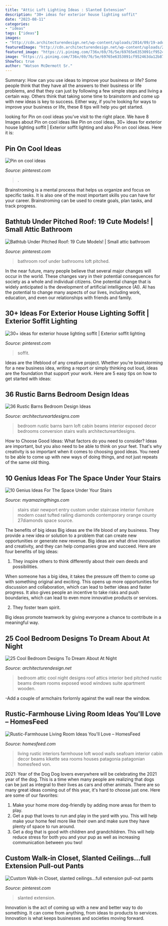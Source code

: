 ```yaml
---
title: "Attic Loft Lighting Ideas : Slanted Extension"
description: "30+ ideas for exterior house lighting soffit"
date: "2023-08-11"
categories:
- "ideas"
tags: ["ideas"]
images:
- "http://cdn.architecturendesign.net/wp-content/uploads/2014/09/19-adorable-attic-bedroom1.jpg"
featuredImage: "http://cdn.architecturendesign.net/wp-content/uploads/2014/09/19-adorable-attic-bedroom1.jpg"
featured_image: "https://i.pinimg.com/736x/69/76/5e/69765e6353091cf952463da12b87708a--bathroom-plumbing-attic-bathroom.jpg"
image: "https://i.pinimg.com/736x/69/76/5e/69765e6353091cf952463da12b87708a--bathroom-plumbing-attic-bathroom.jpg"
ShowToc: true
author: "Watson McDermott Sr."
---
```



Summary: How can you use ideas to improve your business or life?
Some people think that they have all the answers to their business or life problems, and that they can just by following a few simple steps and living a certain way. Others think that taking some time to brainstorm and come up with new ideas is key to success. Either way, if you’re looking for ways to improve your business or life, these 8 tips will help you get started.

	

		
looking for Pin on cool ideas you've visit to the right place. We have 8 Images about Pin on cool ideas like Pin on cool ideas, 30+ ideas for exterior house lighting soffit | Exterior soffit lighting and also Pin on cool ideas. Here it is:
		
    
## Pin On Cool Ideas

<img loading=lazy src="https://i.pinimg.com/736x/db/56/5a/db565a041a25daca777e3517d57919d8.jpg" onerror="this.onerror=null;this.src='https://tse3.mm.bing.net/th?id=OIP.mXOskF44iFyoqHrmrtFKjAHaLH&amp;pid=15.1';" alt="Pin on cool ideas">

_Source: pinterest.com_

>. 

	

Brainstroming is a mental process that helps us organize and focus on specific tasks. It is also one of the most important skills you can have for your career. Brainstroming can be used to create goals, plan tasks, and track progress.

    
## Bathtub Under Pitched Roof: 19 Cute Models! | Small Attic Bathroom

<img loading=lazy src="https://i.pinimg.com/736x/69/76/5e/69765e6353091cf952463da12b87708a--bathroom-plumbing-attic-bathroom.jpg" onerror="this.onerror=null;this.src='https://tse2.mm.bing.net/th?id=OIP.WAINGeolfNFlOS2T2Z32mwHaJ3&amp;pid=15.1';" alt="Bathtub Under Pitched Roof: 19 Cute Models! | Small attic bathroom">

_Source: pinterest.com_

>bathroom roof under bathrooms loft pitched. 

	

In the near future, many people believe that several major changes will occur in the world. These changes vary in their potential consequences for society as a whole and individual citizens. One potential change that is widely anticipated is the development of artificial intelligence (AI). AI has the potential to change many aspects of our lives, including work, education, and even our relationships with friends and family.

    
## 30+ Ideas For Exterior House Lighting Soffit | Exterior Soffit Lighting

<img loading=lazy src="https://i.pinimg.com/736x/f9/df/e0/f9dfe06cf28ae1b0dcf099c5667ea263.jpg" onerror="this.onerror=null;this.src='https://tse1.mm.bing.net/th?id=OIP.HE3qJ3Plw-8sfhk2xQpjVwAAAA&amp;pid=15.1';" alt="30+ ideas for exterior house lighting soffit | Exterior soffit lighting">

_Source: pinterest.com_

>soffit. 

	

Ideas are the lifeblood of any creative project. Whether you’re brainstorming for a new business idea, writing a report or simply thinking out loud, ideas are the foundation that support your work. Here are 5 easy tips on how to get started with ideas: 

    
## 36 Rustic Barns Bedroom Design Ideas

<img loading=lazy src="http://www.architectureartdesigns.com/wp-content/uploads/2013/04/ArchitectureArtDesigns-1544.jpg" onerror="this.onerror=null;this.src='https://tse3.mm.bing.net/th?id=OIP.xtik8Z7zmzAma0qPwHlShgHaLH&amp;pid=15.1';" alt="36 Rustic Barns Bedroom Design Ideas">

_Source: architectureartdesigns.com_

>bedroom rustic barns barn loft cabin beams interior exposed decor bedrooms conversion stairs walls architectureartdesigns. 

	

How to Choose Good Ideas: What factors do you need to consider?
Ideas are important, but you also need to be able to think on your feet. That's why creativity is so important when it comes to choosing good ideas. You need to be able to come up with new ways of doing things, and not just repeats of the same old thing.

    
## 10 Genius Ideas For The Space Under Your Stairs

<img loading=lazy src="http://myamazingthings.com/wp-content/uploads/2016/12/Unique-decorating-ideas-entry-contemporary-with-tufted-sofa-tufted-sofa-brown-ceiling-11.jpg" onerror="this.onerror=null;this.src='https://tse1.mm.bing.net/th?id=OIP.72KV1YnRcUWqPws2YFDMcwHaLL&amp;pid=15.1';" alt="10 Genius Ideas For The Space Under Your Stairs">

_Source: myamazingthings.com_

>stairs stair newport entry custom under staircase interior furniture modern coast tufted railing diamonds contemporary orange county 27diamonds space source. 

	

The benefits of big ideas
Big ideas are the life blood of any business. They provide a new idea or solution to a problem that can create new opportunities or generate new revenue. Big ideas are what drive innovation and creativity, and they can help companies grow and succeed. Here are four benefits of big ideas:
1. They inspire others to think differently about their own deeds and possibilities.

When someone has a big idea, it takes the pressure off them to come up with something original and exciting. This opens up more opportunities for discussion and collaboration, which can lead to better ideas and faster progress. It also gives people an incentive to take risks and push boundaries, which can lead to even more innovative products or services.

2. They foster team spirit.

Big ideas promote teamwork by giving everyone a chance to contribute in a meaningful way.

    
## 25 Cool Bedroom Designs To Dream About At Night

<img loading=lazy src="http://cdn.architecturendesign.net/wp-content/uploads/2014/09/19-adorable-attic-bedroom1.jpg" onerror="this.onerror=null;this.src='https://tse4.mm.bing.net/th?id=OIP.WDqvxhzi9pQx68zD18mMJQHaF8&amp;pid=15.1';" alt="25 Cool Bedroom Designs To Dream About At Night">

_Source: architecturendesign.net_

>bedroom attic cool night designs roof attics interior bed pitched rustic beams dream rooms exposed wood windows suite apartment wooden. 

	

-Add a couple of armchairs forlornly against the wall near the window.

    
## Rustic-Farmhouse Living Room Ideas You&#039;ll Love – HomesFeed

<img loading=lazy src="http://homesfeed.com/wp-content/uploads/2018/07/grand-rustic-farmhouse-living-room-blue-wood-siding-walls-hardwood-beams-and-structure-supports-wood-floors-white-sofa-black-coffee-table.jpg" onerror="this.onerror=null;this.src='https://tse1.mm.bing.net/th?id=OIP.MYQkQ9MrWcZreP_z0fGK8QAAAA&amp;pid=15.1';" alt="Rustic-Farmhouse Living Room Ideas You&#039;ll Love – HomesFeed">

_Source: homesfeed.com_

>living rustic interiors farmhouse loft wood walls seafoam interior cabin decor beams kikette sea rooms houses patagonia patagonian homesfeed von. 

	

2021: Year of the Dog
Dog lovers everywhere will be celebrating the 2021 year of the dog. This is a time when many people are realizing that dogs can be just as integral to their lives as cars and other animals. There are so many great ideas coming out of this year, it's hard to choose just one. Here are some of our favorites: 
1) Make your home more dog-friendly by adding more areas for them to play.
2) Get a pup that loves to run and play in the yard with you. This will help make your home feel more like their own and make sure they have plenty of space to run around. 
3) Get a dog that is good with children and grandchildren. This will help reduce stress for both you and your pup as well as increasing communication between you two!

    
## Custom Walk-in Closet, Slanted Ceilings...full Extension Pull-out Pants

<img loading=lazy src="https://i.pinimg.com/736x/6c/bf/ed/6cbfed00dae296b34f4ea2d503775f7d--walk-in-closet-slanted-ceiling-attic-closet.jpg" onerror="this.onerror=null;this.src='https://tse1.mm.bing.net/th?id=OIP.T1R0hugBxoQdzeVMN7UrFgHaJ3&amp;pid=15.1';" alt="Custom Walk-in Closet, slanted ceilings...full extension pull-out pants">

_Source: pinterest.com_

>slanted extension. 

	

Innovation is the act of coming up with a new and better way to do something. It can come from anything, from ideas to products to services. Innovation is what keeps businesses and societies moving forward.

